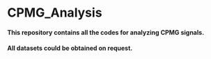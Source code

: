 # CPMG_Analysis

#### This repository contains all the codes for analyzing CPMG signals.
#### All datasets could be obtained on request.
